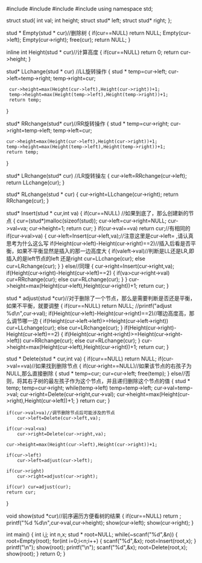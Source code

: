 #include<iostream>
#include<cstdio>
#include<cstring>
#include<algorithm>
using namespace std;
 
struct stud{
   int val;
   int height;
   struct stud* left;
   struct stud* right;
};
 
stud * Empty(stud * cur)//删除树
{
    if(cur==NULL) return NULL;
    Empty(cur->left);
    Empty(cur->right);
    free(cur);
    return NULL;
}
 
inline int Height(stud * cur)//计算高度
{
    if(cur==NULL) return 0;
    return cur->height;
}
 
stud* LLchange(stud * cur) //LL旋转操作
{
     stud * temp=cur->left;
     cur->left=temp->right;
     temp->right=cur;
 
     cur->height=max(Height(cur->left),Height(cur->right))+1;
     temp->height=max(Height(temp->left),Height(temp->right))+1;
     return temp;
}
 
stud* RRchange(stud* cur)//RR旋转操作
{
    stud * temp=cur->right;
    cur->right=temp->left;
    temp->left=cur;
 
    cur->height=max(Height(cur->left),Height(cur->right))+1;
    temp->height=max(Height(temp->left),Height(temp->right))+1;
    return temp;
}
 
stud* LRchange(stud* cur)  //LR旋转操左
{
     cur->left=RRchange(cur->left);
     return LLchange(cur);
}
 
stud* RLchange(stud * cur)
{
    cur->right=LLchange(cur->right);
    return RRchange(cur);
}
 
stud* Insert(stud * cur,int va)
{
     if(cur==NULL) //如果到底了，那么创建新的节点
     {
         cur=(stud*)malloc(sizeof(stud));
         cur->left=cur->right=NULL;
         cur->val=va;
         cur->height=1;
         return cur;
     }
     if(cur->val==va) return cur;//有相同的
     if(cur->val>va)
     {
         cur->left=Insert(cur->left,va);//注意这里是cur->left=   ,请认真思考为什么这么写
         if(Height(cur->left)-Height(cur->right)==2)//插入后看是否平衡，如果不平衡显然是插入的那一边高度大
         {
              if(va<cur->left->val)//判断是LL还是LR,即插入的是left节点的left 还是right
                  cur=LLchange(cur);
              else
                  cur=LRchange(cur);
         }
     }
     else//同理
     {
        cur->right=Insert(cur->right,va);
        if(Height(cur->right)-Height(cur->left)==2)
        {
            if(va>cur->right->val)
                cur=RRchange(cur);
            else
                cur=RLchange(cur);
        }
     }
     cur->height=max(Height(cur->left),Height(cur->right))+1;
     return cur;
}
 
stud * adjust(stud *cur)//对于删除了一个节点，那么是需要判断是否还是平衡，如果不平衡，就要调整
{
     if(cur==NULL) return NULL;
     //printf("adjust %d\n",cur->val);
     if(Height(cur->left)-Height(cur->right)==2)//哪边高度高，那么调节哪一边
     {
         if(Height(cur->left->left)>=Height(cur->left->right))
             cur=LLchange(cur);
         else
            cur=LRchange(cur);
     }
     if(Height(cur->right)-Height(cur->left)==2)
     {
         if(Height(cur->right->right)>=Height(cur->right->left))
              cur=RRchange(cur);
         else
            cur=RLchange(cur);
     }
     cur->height=max(Height(cur->left),Height(cur->right))+1;
     return cur;
}
 
stud * Delete(stud * cur,int va)
{
    if(cur==NULL) return NULL;
    if(cur->val==va)//如果找到删除节点
    {
        if(cur->right==NULL)//如果该节点的右孩子为NULL,那么直接删除
        {
            stud * temp=cur;
            cur=cur->left;
            free(temp);
        }
        else//否则，将其右子树的最左孩子作为这个节点，并且递归删除这个节点的值
        {
           stud * temp;
           temp=cur->right;
           while(temp->left)
              temp=temp->left;
           cur->val=temp->val;
           cur->right=Delete(cur->right,cur->val);
           cur->height=max(Height(cur->right),Height(cur->left))+1;
        }
        return cur;
    }
 
    if(cur->val>va)//调节删除节点后可能涉及的节点
        cur->left=Delete(cur->left,va);
 
    if(cur->val<va)
        cur->right=Delete(cur->right,va);
 
    cur->height=max(Height(cur->left),Height(cur->right))+1;
 
    if(cur->left)
        cur->left=adjust(cur->left);
 
    if(cur->right)
        cur->right=adjust(cur->right);
 
    if(cur) cur=adjust(cur);
    return cur;
}
 
void show(stud *cur)//前序遍历方便看树的结果
{
    if(cur==NULL) return ;
    printf("%d %d\n",cur->val,cur->height);
    show(cur->left);
    show(cur->right);
}
 
int main()
{
    int i,j;
    int n,x;
    stud * root=NULL;
    while(~scanf("%d",&n))
    {
         root=Empty(root);
         for(int i=0;i<n;i++)
         {
             scanf("%d",&x);
             root=Insert(root,x);
         }
         printf("\n");
         show(root);
         printf("\n");
         scanf("%d",&x);
         root=Delete(root,x);
         show(root);
    }
    return 0;
}

